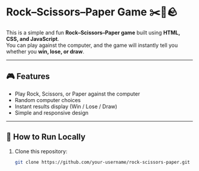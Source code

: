 # Rock–Scissors–Paper Game ✂️📄🪨

This is a simple and fun **Rock–Scissors–Paper game** built using **HTML, CSS, and JavaScript**.  
You can play against the computer, and the game will instantly tell you whether you **win, lose, or draw**.  

---

## 🎮 Features
- Play Rock, Scissors, or Paper against the computer  
- Random computer choices  
- Instant results display (Win / Lose / Draw)  
- Simple and responsive design  

---

## 📂 How to Run Locally
1. Clone this repository:
   ```bash
   git clone https://github.com/your-username/rock-scissors-paper.git
